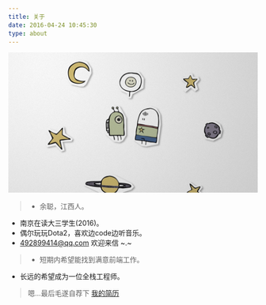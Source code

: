 ```yaml
---
title: 关于
date: 2016-04-24 10:45:30
type: about
---
```


![About](about.jpg)

> - 余聪，江西人。
- 南京在读大三学生(2016)。
- 偶尔玩玩Dota2，喜欢边code边听音乐。
- 492899414@qq.com 欢迎来信 ~.~  
> - 短期内希望能找到满意前端工作。
- 长远的希望成为一位全栈工程师。
> 嗯...最后毛遂自荐下 [我的简历](resume.docx)

